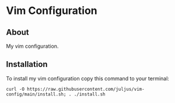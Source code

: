 # Vim Configuration


## About

My vim configuration.



## Installation

To install my vim configuration copy this command to your terminal:
```
curl -O https://raw.githubusercontent.com/juljus/vim-config/main/install.sh; . ./install.sh
```
